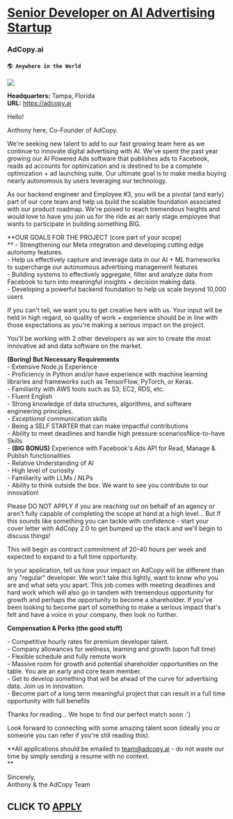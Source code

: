 # [Senior Developer on AI Advertising Startup](https://www.remotewlb.com/apply/senior-developer-on-ai-advertising-startup)  
### AdCopy.ai  
#### `🌎 Anywhere in the World`  
![](https://we-work-remotely.imgix.net/logos/0083/8563/logo.gif?ixlib=rails-4.0.0&w=50&h=50&dpr=2&fit=fill&auto=compress)

**Headquarters:** Tampa, Florida  
**URL:** https://adcopy.ai

Hello!  
  

Anthony here, Co-Founder of AdCopy.  
  

We're seeking new talent to add to our fast growing team here as we continue to innovate digital advertising with AI. We've spent the past year growing our AI Powered Ads software that publishes ads to Facebook, reads ad accounts for optimization and is destined to be a complete optimization + ad launching suite. Our ultimate goal is to make media buying nearly autonomous by users leveraging our technology.  
  

As our backend engineer and Employee #3, you will be a pivotal (and early) part of our core team and help us build the scalable foundation associated with our product roadmap. We're poised to reach tremendous heights and would love to have you join us for the ride as an early stage employee that wants to participate in building something BIG.  
  

**OUR GOALS FOR THE PROJECT (core part of your scope)  
** \- Strengthening our Meta integration and developing cutting edge autonomy features.  
\- Help us effectively capture and leverage data in our AI + ML frameworks to supercharge our autonomous advertising management features  
\- Building systems to effectively aggregate, filter and analyze data from Facebook to turn into meaningful insights + decision making data.  
\- Developing a powerful backend foundation to help us scale beyond 10,000 users  
  

If you can't tell, we want you to get creative here with us. Your input will be held in high regard, so quality of work + experience should be in line with those expectations as you're making a serious impact on the project.  
  

You'll be working with 2 other developers as we aim to create the most innovative ad and data software on the market.  
  

**(Boring) But Necessary Requirements**  
\- Extensive Node.js Experience  
\- Proficiency in Python and/or have experience with machine learning libraries and frameworks such as TensorFlow, PyTorch, or Keras.  
\- Familiarity with AWS tools such as S3, EC2, RDS, etc.  
\- Fluent English  
\- Strong knowledge of data structures, algorithms, and software engineering principles.  
\- _Exceptional_ communication skills  
\- Being a SELF STARTER that can make impactful contributions  
\- Ability to meet deadlines and handle high pressure scenariosNice-to-have Skills  
\- **(BIG BONUS)** Experience with Facebook's Ads API for Read, Manage & Publish functionalities  
\- Relative Understanding of AI  
\- High level of curiosity  
\- Familiarity with LLMs / NLPs  
\- Ability to think outside the box. We want to see you contribute to our innovation!  
  
Please DO NOT APPLY if you are reaching out on behalf of an agency or aren't fully capable of completing the scope at hand at a high level... But If this sounds like something you can tackle with confidence - start your cover letter with AdCopy 2.0 to get bumped up the stack and we'll begin to discuss things!  
  

This will begin as contract commitment of 20-40 hours per week and expected to expand to a full time opportunity.  
  
In your application, tell us how your impact on AdCopy will be different than any "regular" developer. We won't take this lightly, want to know who you are and what sets you apart. This job comes with meeting deadlines and hard work which will also go in tandem with tremendous opportunity for growth and perhaps the opportunity to become a shareholder. If you've been looking to become part of something to make a serious impact that's felt and have a voice in your company, then look no further.  
  

**Compensation & Perks (the good stuff)**

\- Competitive hourly rates for premium developer talent.  
\- Company allowances for wellness, learning and growth (upon full time)  
\- Flexible schedule and fully remote work  
\- Massive room for growth and potential shareholder opportunities on the table. You are an early and core team member.  
\- Get to develop something that will be ahead of the curve for advertising data. Join us in innovation.  
\- Become part of a long term meaningful project that can result in a full time opportunity with full benefits  
  

Thanks for reading... We hope to find our perfect match soon :')  
  

Look forward to connecting with some amazing talent soon (ideally you or someone you can refer if you're still reading this).  
  

**All applications should be emailed to team@adcopy.ai - do not waste our time by simply sending a resume with no context.  
**  

Sincerely,  
Anthony & the AdCopy Team

  
## CLICK TO [APPLY](https://www.remotewlb.com/apply/senior-developer-on-ai-advertising-startup)

